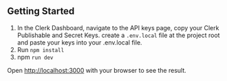 ## Getting Started

1. In the Clerk Dashboard, navigate to the API keys page, copy your Clerk Publishable and Secret Keys. create a `.env.local` file at the project root and paste your keys into your .env.local file.
2. Run `npm install`
3. npm `run dev`

Open [http://localhost:3000](http://localhost:3000) with your browser to see the result.
